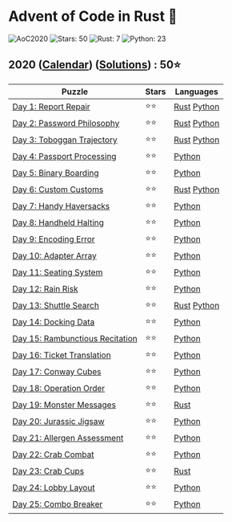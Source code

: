 # Advent of Code in Rust 🦀

![AoC2020](https://img.shields.io/badge/Advent_of_Code-2020-8A2BE2)
![Stars: 50](https://img.shields.io/badge/Stars-50⭐-blue)
![Rust: 7](https://img.shields.io/badge/Rust-7-cyan?logo=Rust)
![Python: 23](https://img.shields.io/badge/Python-23-cyan?logo=Python)

## 2020 ([Calendar](https://adventofcode.com/2020)) ([Solutions](../2020/)) : 50⭐

Puzzle                                                                  | Stars | Languages
----------------------------------------------------------------------- | ----- | -----------
[Day 1: Report Repair](https://adventofcode.com/2020/day/1)             | ⭐⭐  | [Rust](../2020/day1/day1.rs) [Python](../2020/day1/day1.py)
[Day 2: Password Philosophy](https://adventofcode.com/2020/day/2)       | ⭐⭐  | [Rust](../2020/day2/day2.rs) [Python](../2020/day2/day2.py)
[Day 3: Toboggan Trajectory](https://adventofcode.com/2020/day/3)       | ⭐⭐  | [Rust](../2020/day3/day3.rs) [Python](../2020/day3/day3.py)
[Day 4: Passport Processing](https://adventofcode.com/2020/day/4)       | ⭐⭐  | [Python](../2020/day4/day4.py)
[Day 5: Binary Boarding](https://adventofcode.com/2020/day/5)           | ⭐⭐  | [Python](../2020/day5/day5.py)
[Day 6: Custom Customs](https://adventofcode.com/2020/day/6)            | ⭐⭐  | [Rust](../2020/day6/day6.rs) [Python](../2020/day6/day6.py)
[Day 7: Handy Haversacks](https://adventofcode.com/2020/day/7)          | ⭐⭐  | [Python](../2020/day7/day7.py)
[Day 8: Handheld Halting](https://adventofcode.com/2020/day/8)          | ⭐⭐  | [Python](../2020/day8/day8.py)
[Day 9: Encoding Error](https://adventofcode.com/2020/day/9)            | ⭐⭐  | [Python](../2020/day9/day9.py)
[Day 10: Adapter Array](https://adventofcode.com/2020/day/10)           | ⭐⭐  | [Python](../2020/day10/day10.py)
[Day 11: Seating System](https://adventofcode.com/2020/day/11)          | ⭐⭐  | [Python](../2020/day11/day11.py)
[Day 12: Rain Risk](https://adventofcode.com/2020/day/12)               | ⭐⭐  | [Python](../2020/day12/day12.py)
[Day 13: Shuttle Search](https://adventofcode.com/2020/day/13)          | ⭐⭐  | [Rust](../2020/day13/day13.rs) [Python](../2020/day13/day13.py)
[Day 14: Docking Data](https://adventofcode.com/2020/day/14)            | ⭐⭐  | [Python](../2020/day14/day14.py)
[Day 15: Rambunctious Recitation](https://adventofcode.com/2020/day/15) | ⭐⭐  | [Python](../2020/day15/day15.py)
[Day 16: Ticket Translation](https://adventofcode.com/2020/day/16)      | ⭐⭐  | [Python](../2020/day16/day16.py)
[Day 17: Conway Cubes](https://adventofcode.com/2020/day/17)            | ⭐⭐  | [Python](../2020/day17/day17.py)
[Day 18: Operation Order](https://adventofcode.com/2020/day/18)         | ⭐⭐  | [Python](../2020/day18/day18.py)
[Day 19: Monster Messages](https://adventofcode.com/2020/day/19)        | ⭐⭐  | [Rust](../2020/day19/day19.rs)
[Day 20: Jurassic Jigsaw](https://adventofcode.com/2020/day/20)         | ⭐⭐  | [Python](../2020/day20/day20.py)
[Day 21: Allergen Assessment](https://adventofcode.com/2020/day/21)     | ⭐⭐  | [Python](../2020/day21/day21.py)
[Day 22: Crab Combat](https://adventofcode.com/2020/day/22)             | ⭐⭐  | [Python](../2020/day22/day22.py)
[Day 23: Crab Cups](https://adventofcode.com/2020/day/23)               | ⭐⭐  | [Rust](../2020/day23/day23.rs)
[Day 24: Lobby Layout](https://adventofcode.com/2020/day/24)            | ⭐⭐  | [Python](../2020/day24/day24.py)
[Day 25: Combo Breaker](https://adventofcode.com/2020/day/25)           | ⭐⭐  | [Python](../2020/day25/day25.py)
